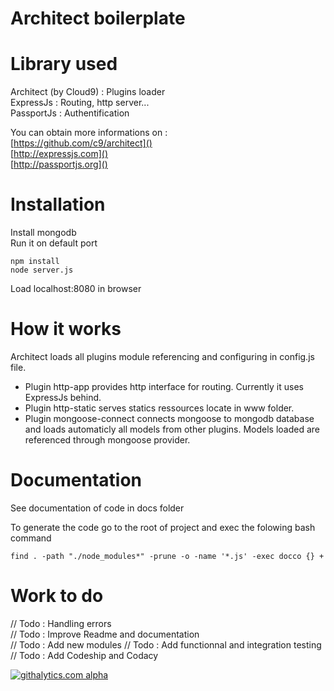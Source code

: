 # Architect boilerplate

# Library used

Architect (by Cloud9) : Plugins loader  
ExpressJs : Routing, http server...  
PassportJs : Authentification  

You can obtain more informations on :  
[https://github.com/c9/architect]()  
[http://expressjs.com]()  
[http://passportjs.org]()  

# Installation

Install mongodb  
Run it on default port  

    npm install  
    node server.js  

Load localhost:8080 in browser  

# How it works

Architect loads all plugins module referencing and configuring in config.js file.  

- Plugin http-app provides http interface for routing. Currently it uses ExpressJs behind.  
- Plugin http-static serves statics ressources locate in www folder.  
- Plugin mongoose-connect connects mongoose to mongodb database and loads automaticly all models from other plugins.   Models loaded are referenced through mongoose provider.  

# Documentation

See documentation of code in docs folder  

To generate the code go to the root of project and exec the folowing bash command  

    find . -path "./node_modules*" -prune -o -name '*.js' -exec docco {} +  

# Work to do

// Todo : Handling errors  
// Todo : Improve Readme and documentation  
// Todo : Add new modules
// Todo : Add functionnal and integration testing
// Todo : Add Codeship and Codacy

[![githalytics.com alpha](https://cruel-carlota.pagodabox.com/d62b190d065ffa4ae25eb3e46d843f60 "githalytics.com")](http://githalytics.com/jeremieca/nodejs-boilerplate)
